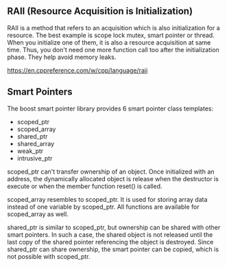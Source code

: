 ## RAII (Resource Acquisition is Initialization)
   RAII is a method that refers to an acquisition which is also initialization 
   for a resource. The best example is scope lock mutex, smart pointer or thread. 
   When you initialize one of them, it is also a resource acquisition at same time. 
   Thus, you don't need one more function call too after the initialization phase. 
   They help avoid memory leaks.

   https://en.cppreference.com/w/cpp/language/raii
   
## Smart Pointers
   The boost smart pointer library provides 6 smart pointer class templates:
   - scoped_ptr
   - scoped_array
   - shared_ptr
   - shared_array
   - weak_ptr
   - intrusive_ptr
   
   scoped_ptr can't transfer ownership of an object. Once initialized with 
   an address, the dynamically allocated object is release when the destructor 
   is execute or when the member function reset() is called.
   
   scoped_array resembles to scoped_ptr. It is used for storing array data 
   instead of one variable by scoped_ptr. All functions are available for 
   scoped_array as well.

   shared_ptr is similar to scoped_ptr, but ownership can be shared with
   other smart pointers. In such a case, the shared object is not released
   until the last copy of the shared pointer referencing the object is 
   destroyed. Since shared_ptr can share ownership, the smart pointer can 
   be copied, which is not possible with scoped_ptr.

